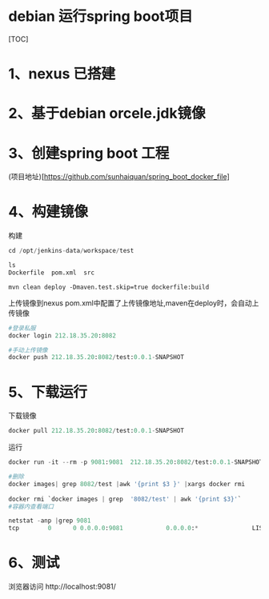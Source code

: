 # debian 运行spring boot项目
[TOC]

# 1、nexus 已搭建
# 2、基于debian orcele.jdk镜像

# 3、创建spring boot 工程

(项目地址)[https://github.com/sunhaiquan/spring_boot_docker_file]

# 4、构建镜像
构建
```python
cd /opt/jenkins-data/workspace/test
```
```python
ls
Dockerfile  pom.xml  src
```
```
mvn clean deploy -Dmaven.test.skip=true dockerfile:build
```

上传镜像到nexus
pom.xml中配置了上传镜像地址,maven在deploy时，会自动上传镜像
```python
#登录私服
docker login 212.18.35.20:8082

#手动上传镜像
docker push 212.18.35.20:8082/test:0.0.1-SNAPSHOT
```
# 5、下载运行
下载镜像
```python
docker pull 212.18.35.20:8082/test:0.0.1-SNAPSHOT
```
运行
```python
docker run -it --rm -p 9081:9081  212.18.35.20:8082/test:0.0.1-SNAPSHOT  /bin/bash

#删除    
docker images| grep 8082/test |awk '{print $3 }' |xargs docker rmi
    
docker rmi `docker images | grep  '8082/test' | awk '{print $3}'`
#容器内查看端口

netstat -anp |grep 9081
tcp        0      0 0.0.0.0:9081            0.0.0.0:*               LISTEN      16/java
```
# 6、测试
浏览器访问
http://localhost:9081/


